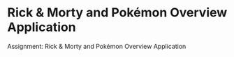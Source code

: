 # Rick &amp; Morty and Pokémon Overview Application
Assignment: Rick &amp; Morty and Pokémon Overview Application
